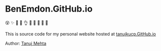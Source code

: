 # BenEmdon.GitHub.io
😵
✨
😬
🌁
👌
💖
🔨
🐧
🐸
🦑

This is source code for my personal website hosted at [tanujkucp.GitHub.io](https://tanujkucp.github.io/) 

Author: [Tanuj Mehta](https://github.com/tanujkucp)
